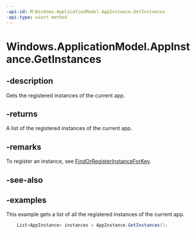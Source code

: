 ```yaml
---
-api-id: M:Windows.ApplicationModel.AppInstance.GetInstances
-api-type: winrt method
---
```


<!-- Method syntax.
public IVector<AppInstance> AppInstance.GetInstances()
-->

# Windows.ApplicationModel.AppInstance.GetInstances

## -description
Gets the registered instances of the current app.

## -returns
A list of the registered instances of the current app.

## -remarks
To register an instance, see [FindOrRegisterInstanceForKey](appinstance_findorregisterinstanceforkey_1124409949.md).

## -see-also

## -examples
This example gets a list of all the registered instances of the current app. 

```csharp
    List<AppInstance> instances = AppInstance.GetInstances();
```

